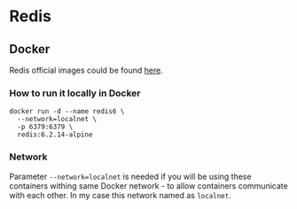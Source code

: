 Redis
=

## Docker

Redis official images could be found [here](https://hub.docker.com/_/redis).

### How to run it locally in Docker

```shell
docker run -d --name redis6 \
  --network=localnet \
  -p 6379:6379 \
  redis:6.2.14-alpine
```

### Network

Parameter `--network=localnet` is needed if you will be using these containers withing same Docker network - to allow
containers communicate with each other. In my case this network named as `localnet`.
